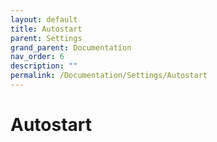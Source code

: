 ```yaml
---
layout: default
title: Autostart
parent: Settings
grand_parent: Documentation
nav_order: 6
description: ""
permalink: /Documentation/Settings/Autostart
---
```


# Autostart
